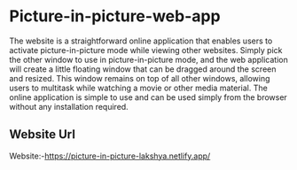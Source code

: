 # Picture-in-picture-web-app
The website is a straightforward online application that enables users to activate picture-in-picture mode while viewing other websites. Simply pick the other window to use in picture-in-picture mode, and the web application will create a little floating window that can be dragged around the screen and resized. This window remains on top of all other windows, allowing users to multitask while watching a movie or other media material. The online application is simple to use and can be used simply from the browser without any installation required.


##  Website Url

Website:-https://picture-in-picture-lakshya.netlify.app/
